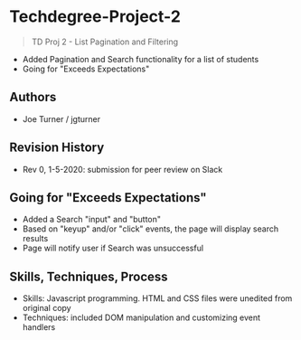 # Techdegree-Project-2
>TD Proj 2 - List Pagination and Filtering <BR>
- Added Pagination and Search functionality for a list of students
- Going for "Exceeds Expectations"

## Authors
- Joe Turner / jgturner

## Revision History
- Rev 0, 1-5-2020: submission for peer review on Slack

## Going for "Exceeds Expectations"
- Added a Search "input" and "button"
- Based on "keyup" and/or "click" events, the page will display search results
- Page will notify user if Search was unsuccessful

## Skills, Techniques, Process
- Skills: Javascript programming. HTML and CSS files were unedited from original copy
- Techniques: included DOM manipulation and customizing event handlers

